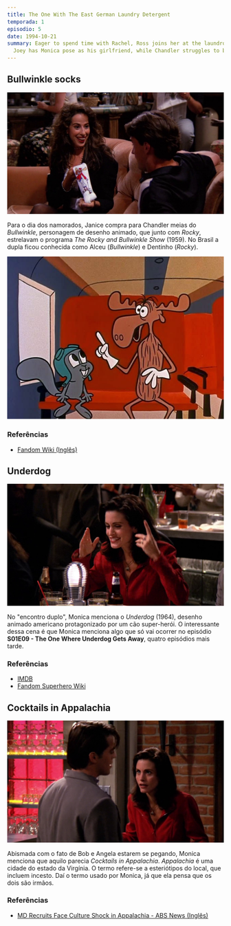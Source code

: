 ```yaml
---
title: The One With The East German Laundry Detergent
temporada: 1
episodio: 5
date: 1994-10-21
summary: Eager to spend time with Rachel, Ross joins her at the laundromat.
  Joey has Monica pose as his girlfriend, while Chandler struggles to break up with his.
---
```


## Bullwinkle socks

![Bullwinkle socks](./img/5/bullwinkle-socks.png)

<cena>
  <janice
    original="- I got you... these."
    traducao="- Comprei... isto."
  ></janice>
  <chandler
    original="- Bullwinkle socks."
    traducao="- Uma meia do Alceu."
  ></chandler>
</cena>

Para o dia dos namorados, Janice compra para Chandler meias do *Bullwinkle*,
personagem de desenho animado, que junto com *Rocky*, estrelavam o programa
*The Rocky and Bullwinkle Show* (1959). No Brasil a dupla ficou conhecida
como Alceu (*Bullwinkle*) e Dentinho (*Rocky*).

![Rocky and Bullwinkle](./img/5/rocky-bullwinkle.jpg)

### Referências

- [Fandom Wiki (Inglês)](https://rockyandbullwinkle.fandom.com/wiki/Bullwinkle_J._Moose)

## Underdog

![Underdog](./img/5/underdog.png)

<cena>
  <monica
    original="- Something went wrong with Underdog, and they couldn't get his head to inflate."
    traducao="- Aconteceu algo com o Vira-lata. E a cabeça dele não inflava."
  ></monica>
</cena>

No "encontro duplo", Monica menciona o *Underdog* (1964), desenho animado americano
protagonizado por um cão super-herói. O interessante dessa cena é que Monica
menciona algo que só vai ocorrer no episódio **S01E09 - The One Where Underdog Gets Away**,
quatro episódios mais tarde.

### Referências

- [IMDB](https://www.imdb.com/title/tt0060037/)
- [Fandom Superhero Wiki](https://superheroes.fandom.com/wiki/Underdog)

## Cocktails in Appalachia

![Cocktails in Appalachia](./img/5/cocktails-in-appalachia.png)

<cena>
  <monica
    original="- Hello! Were we at the same table? It's like... Cocktails in Appalachia."
    traducao="- Estamos na mesma mesa? Os dois estão pegando fogo!"
  ></monica>
</cena>

Abismada com o fato de Bob e Angela estarem se pegando, Monica menciona que aquilo
parecia *Cocktails in Appalachia*. *Appalachia* é uma cidade do estado da Virgínia.
O termo refere-se a esteriótipos do local, que incluem incesto. Daí o termo usado
por Monica, já que ela pensa que os dois são irmãos.

### Referências

- [MD Recruits Face Culture Shock in Appalachia - ABS News (Inglês)](https://abcnews.go.com/Health/story?id=5922943&page=1)
